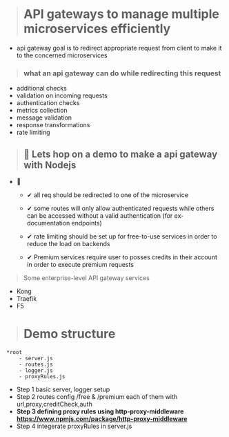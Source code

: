 > # API gateways to manage multiple microservices efficiently

- api gateway goal is to redirect appropriate request from client to make it to the concerned microservices

> ### what an api gateway can do while redirecting this request

- additional checks
- validation on incoming requests
- authentication checks
- metrics collection
- message validation
- response transformations
- rate limiting

> ## 🚀 Lets hop on a demo to make a api gateway with Nodejs

- 🎯

  - ✔ all req should be redirected to one of the microservice

  - ✔ some routes will only allow authenticated requests while others can be accessed without a valid authentication (for ex- documentation endpoints)

  - ✔ rate limiting should be set up for free-to-use services in order to reduce the load on backends

  - ✔ Premium services require user to posses credits in their account in order to execute premium requests

> Some enterprise-level API gateway services

- Kong
- Traefik
- F5

> # Demo structure

    *root
        - server.js
        - routes.js
        - logger.js
        - proxyRules.js

- Step 1 basic server, logger setup
- Step 2 routes config /free & /premium each of them with url,proxy,creditCheck,auth
- **Step 3 defining proxy rules using http-proxy-middleware https://www.npmjs.com/package/http-proxy-middleware**
- Step 4 integerate proxyRules in server.js
